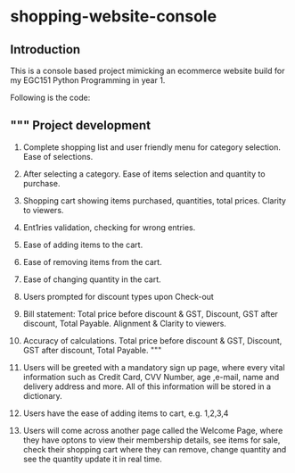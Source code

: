 # shopping-website-console

## Introduction
This is a console based project mimicking an ecommerce website build for my EGC151 Python Programming in year 1. 

Following is the code:


"""
Project development
---------------------
1. Complete shopping list and user friendly menu for category selection. Ease of selections.
2. After selecting a category. Ease of items selection and quantity to purchase.
3. Shopping cart showing items purchased,  quantities, total prices. Clarity to viewers.
4. Ent1ries validation, checking for wrong entries.
5. Ease of adding items to the cart.
6. Ease of removing items from the cart.
7. Ease of changing quantity in the cart.
8. Users prompted for discount types upon Check-out
9. Bill statement: Total price before discount & GST, Discount, GST after discount, Total Payable. Alignment & Clarity to viewers.  
10. Accuracy of calculations. Total price before discount & GST, Discount, GST after discount, Total Payable.
"""
1. Users will be greeted with a mandatory sign up page, where every vital information such as Credit Card, CVV Number, age ,e-mail, name and delivery address and more. All of this information will be stored in a dictionary. 

2. Users have the ease of adding items to cart, e.g. 1,2,3,4
 
3. Users will come across another page called the Welcome Page, where they have optons to view their membership details, see items for sale, check their shopping cart where they can remove, change quantity and see the quantity update it in real time. 



